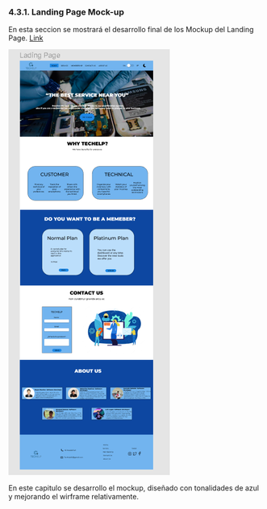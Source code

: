 ### 4.3.1. Landing Page Mock-up
En esta seccion se mostrará el desarrollo final de los Mockup del Landing Page. [Link](https://www.figma.com/file/qSyCbAqHOXsX1mVh4EX8yy/Open-Source?type=design&node-id=508%3A838&mode=design&t=c0yzJ4yiEgVpak2m-1)


![Mockup](img/Landing%20mockup.PNG)

En este capitulo se desarrollo el mockup, diseñado con tonalidades de azul y mejorando el wirframe relativamente.
